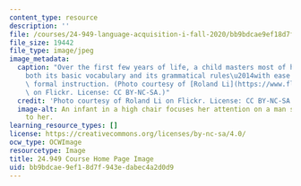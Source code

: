 ```yaml
---
content_type: resource
description: ''
file: /courses/24-949-language-acquisition-i-fall-2020/bb9bdcae9ef18d7f943edabec4a2d0d9_24-949f20.jpg
file_size: 19442
file_type: image/jpeg
image_metadata:
  caption: "Over the first few years of life, a child masters most of her native language\u2014\
    both its basic vocabulary and its grammatical rules\u2014with ease and without\
    \ formal instruction. (Photo courtesy of [Roland Li](https://www.flickr.com/photos/rolandli/5907909330)\
    \ on Flickr. License: CC BY-NC-SA.)"
  credit: 'Photo courtesy of Roland Li on Flickr. License: CC BY-NC-SA.'
  image-alt: An infant in a high chair focuses her attention on a man sitting next
    to her.
learning_resource_types: []
license: https://creativecommons.org/licenses/by-nc-sa/4.0/
ocw_type: OCWImage
resourcetype: Image
title: 24.949 Course Home Page Image
uid: bb9bdcae-9ef1-8d7f-943e-dabec4a2d0d9
---
```

